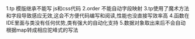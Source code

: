 1.tp 模版继承不能写 js和css代码
2.order 不能自动字段映射
3.tp使用了魔术方法和字段导致感应无效,这会不方便代码编写和阅读,性能也没直接写效率高
4.函数在IDE里面与类没有任何优势,类有强大的自动化支持
5.数据对象取出来后不会自动根据map转成相应驼峰式的写法